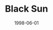 ---
mission_id: blacksun
editorsChoice:
title: "Black Sun"
authors: 
    - "Rhys Copeland"
date: 1998-06-01
filename: "blacksun.zip"
description: "Find your smuggler mate, who will show you a path you must follow to infiltrate the Imperial facility somewhere in the desert, steal the datatapes and get the hell out. You will have to find alternative ways in and out of the base as it will be too well-guarded otherwise."
cover:
levelReplaced:	SECBASE
difficulty: yes
bm:	yes
fme: yes
wax: yes
three_do: yes
voc: yes
gmd: yes
vue: yes
lfd: no
base: "New level from scratch" 
editors: "WDFUSE 2.00 and WDFUSE 2.50 beta"

---